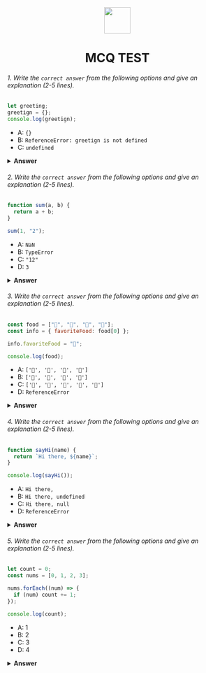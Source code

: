 <div align="center">
  <img height="60" src="https://edurev.gumlet.io/AllImages/original/ApplicationImages/CourseImages/944e5d47-8c55-4a89-91e5-22ab5f2798fc_CI.png">
  <h1>MCQ TEST</h1>
</div>

###### 1. Write the `correct answer` from the following options and give an explanation (2-5 lines).

```javascript
let greeting;
greetign = {};
console.log(greetign);
```

- A: `{}`
- B: `ReferenceError: greetign is not defined`
- C: `undefined`

<details><summary><b>Answer</b></summary>
<p>

#### Answer:{}?

<i>Explanation : first do not assign any value to it at this point. So, greeting is declared but remains uninitialized, which means its value is undefined. And 2nd time assign an empty object {} to the greeting variable. Now, greeting contains an empty object as its value</i>

</p>
</details>

###### 2. Write the `correct answer` from the following options and give an explanation (2-5 lines).

```javascript
function sum(a, b) {
  return a + b;
}

sum(1, "2");
```

- A: `NaN`
- B: `TypeError`
- C: `"12"`
- D: `3`

<details><summary><b>Answer</b></summary>
<p>

#### Answer: "12" ?

<i>At first we declared a sum function where passed a number and a string. After passing into the function, the function returning the calculation of sum of a + b. Because a number and a string can not be added. So the function is converting the result into string as output</i>

</p>
</details>

###### 3. Write the `correct answer` from the following options and give an explanation (2-5 lines).

```javascript
const food = ["🍕", "🍫", "🥑", "🍔"];
const info = { favoriteFood: food[0] };

info.favoriteFood = "🍝";

console.log(food);
```

- A: `['🍕', '🍫', '🥑', '🍔']`
- B: `['🍝', '🍫', '🥑', '🍔']`
- C: `['🍝', '🍕', '🍫', '🥑', '🍔']`
- D: `ReferenceError`

<details><summary><b>Answer</b></summary>
<p>

#### Answer: `['🍕', '🍫', '🥑', '🍔']`?

<i>Then we are initializing an object with a property favoriteFood. Then setting the set to the first index of the food array. Then changing the value of info.favoriteFood. After this if we make console log the food array. It will not be changed the items of food array. Because we are modifying the info object, not the food array.</i>

</p>
</details>

###### 4. Write the `correct answer` from the following options and give an explanation (2-5 lines).

```javascript
function sayHi(name) {
  return `Hi there, ${name}`;
}

console.log(sayHi());
```

- A: `Hi there,`
- B: `Hi there, undefined`
- C: `Hi there, null`
- D: `ReferenceError`

<details><summary><b>Answer</b></summary>
<p>

#### Answer: Hi there, undefined ?

<i>This funtion 'name' parameter. but when we call sayHi() without providing any argument, the 'name' variable inside the function doesn't have a value assigned to it. So, when we call sayHi() without an argument, the function returns "Hi there, undefined"</i>

</p>
</details>

###### 5. Write the `correct answer` from the following options and give an explanation (2-5 lines).

```javascript
let count = 0;
const nums = [0, 1, 2, 3];

nums.forEach((num) => {
  if (num) count += 1;
});

console.log(count);
```

- A: 1
- B: 2
- C: 3
- D: 4

<details><summary><b>Answer</b></summary>
<p>

#### Answer: 3 ?

<i>In this code,  initialize a variable count to 0 and create an array nums with four elements: [0, 1, 2, 3]. You then use the forEach method to iterate over the elements of the nums array and increment the count variable whenever a truthy value is encountered within the if (num) condition.The if (num) condition checks if num is truthy. In JavaScript, 0 is considered falsy, and all other non-zero numbers are considered truthy. So, when num is 0, the condition evaluates to false, and count is not incremented. When num is 1, 2, or 3, the condition evaluates to true, and count is incremented by 1 for each of these values.Therefore, after through all items in the array index, the latest items in index result value 3</i>

</p>
</details>
